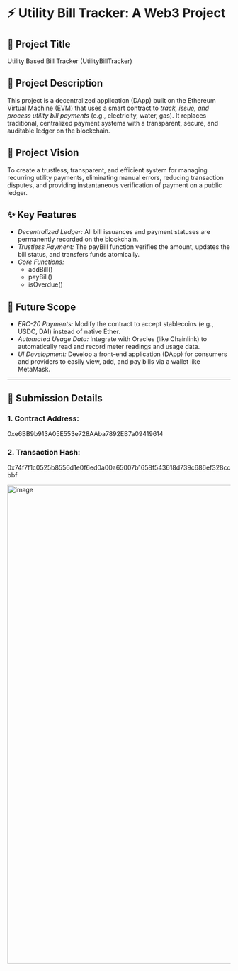# ⚡ Utility Bill Tracker: A Web3 Project

## 📜 Project Title
Utility Based Bill Tracker (UtilityBillTracker)

## 📝 Project Description
This project is a decentralized application (DApp) built on the Ethereum Virtual Machine (EVM) that uses a smart contract to *track, issue, and process utility bill payments* (e.g., electricity, water, gas). It replaces traditional, centralized payment systems with a transparent, secure, and auditable ledger on the blockchain.

## 🌟 Project Vision
To create a trustless, transparent, and efficient system for managing recurring utility payments, eliminating manual errors, reducing transaction disputes, and providing instantaneous verification of payment on a public ledger.

## ✨ Key Features
* *Decentralized Ledger:* All bill issuances and payment statuses are permanently recorded on the blockchain.
* *Trustless Payment:* The payBill function verifies the amount, updates the bill status, and transfers funds atomically.
* *Core Functions:*
    * addBill()
    * payBill()
    * isOverdue()

## 🔭 Future Scope
* *ERC-20 Payments:* Modify the contract to accept stablecoins (e.g., USDC, DAI) instead of native Ether.
* *Automated Usage Data:* Integrate with Oracles (like Chainlink) to automatically read and record meter readings and usage data.
* *UI Development:* Develop a front-end application (DApp) for consumers and providers to easily view, add, and pay bills via a wallet like MetaMask.

---
## 🚀 Submission Details

### 1. Contract Address: 
0xe6BB9b913A05E553e728AAba7892EB7a09419614

### 2. Transaction Hash: 
0x74f7f1c0525b8556d1e0f6ed0a00a65007b1658f543618d739c686ef328ccbbf

<img width="1920" height="1080" alt="image" src="https://github.com/user-attachments/assets/a1e35814-f82e-41a7-9b6f-7762e1e350de" />




